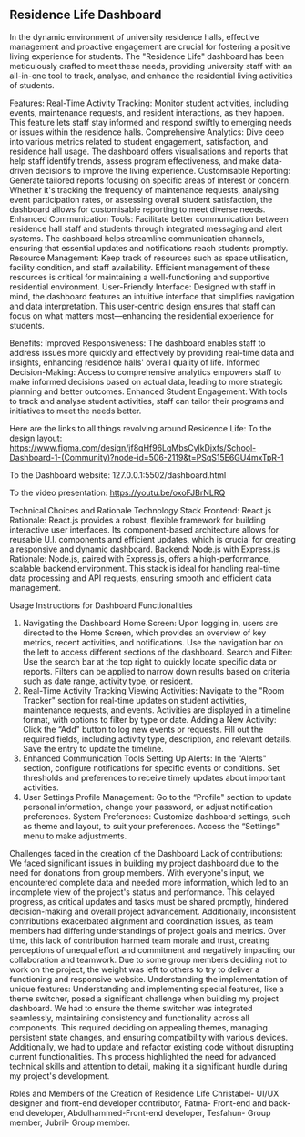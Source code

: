 ##   Residence Life Dashboard 

In the dynamic environment of university residence halls, effective management and proactive engagement are crucial for fostering a positive living experience for students. The "Residence Life" dashboard has been meticulously crafted to meet these needs, providing university staff with an all-in-one tool to track, analyse, and enhance the residential living activities of students.

Features:
 Real-Time Activity Tracking: Monitor student activities, including events, maintenance requests, and resident interactions, as they happen. This feature lets staff stay informed and respond swiftly to emerging needs or issues within the residence halls.
 Comprehensive Analytics: Dive deep into various metrics related to student engagement, satisfaction, and residence hall usage. The dashboard offers visualisations and reports that help staff identify trends, assess program effectiveness, and make data-driven decisions to improve the living experience.
 Customisable Reporting: Generate tailored reports focusing on specific areas of interest or concern. Whether it's tracking the frequency of maintenance requests, analysing event participation rates, or assessing overall student satisfaction, the dashboard allows for customisable reporting to meet diverse needs.
 Enhanced Communication Tools: Facilitate better communication between residence hall staff and students through integrated messaging and alert systems. The dashboard helps streamline communication channels, ensuring that essential updates and notifications reach students promptly.
Resource Management: Keep track of resources such as space utilisation, facility condition, and staff availability. Efficient management of these resources is critical for maintaining a well-functioning and supportive residential environment.
 User-Friendly Interface: Designed with staff in mind, the dashboard features an intuitive interface that simplifies navigation and data interpretation. This user-centric design ensures that staff can focus on what matters most—enhancing the residential experience for students. 

Benefits:
 Improved Responsiveness: The dashboard enables staff to address issues more quickly and effectively by providing real-time data and insights, enhancing residence halls' overall quality of life.
 Informed Decision-Making: Access to comprehensive analytics empowers staff to make informed decisions based on actual data, leading to more strategic planning and better outcomes.
 Enhanced Student Engagement: With tools to track and analyse student activities, staff can tailor their programs and initiatives to meet the needs better. 

Here are the links to all things revolving around Residence Life:
To the design layout: https://www.figma.com/design/jf8qHf96LqMbsCylkDjxfs/School-Dashboard-1-(Community)?node-id=506-2119&t=PSqS15E6GU4mxTpR-1

To the Dashboard website: 127.0.0.1:5502/dashboard.html

To the video presentation: https://youtu.be/oxoFJBrNLRQ

Technical Choices and Rationale
 Technology Stack
 Frontend: React.js
Rationale: React.js provides a robust, flexible framework for building interactive user interfaces. Its component-based architecture allows for reusable U.I. components and efficient updates, which is crucial for creating a responsive and dynamic dashboard.
 Backend: Node.js with Express.js
Rationale: Node.js, paired with Express.js, offers a high-performance, scalable backend environment. This stack is ideal for handling real-time data processing and API requests, ensuring smooth and efficient data management.

Usage Instructions for Dashboard Functionalities
 1. Navigating the Dashboard
Home Screen: Upon logging in, users are directed to the Home Screen, which provides an overview of key metrics, recent activities, and notifications. Use the navigation bar on the left to access different sections of the dashboard.
Search and Filter: Use the search bar at the top right to quickly locate specific data or reports. Filters can be applied to narrow down results based on criteria such as date range, activity type, or resident.
 2. Real-Time Activity Tracking
Viewing Activities: Navigate to the "Room Tracker" section for real-time updates on student activities, maintenance requests, and events. Activities are displayed in a timeline format, with options to filter by type or date.
Adding a New Activity: Click the “Add" button to log new events or requests. Fill out the required fields, including activity type, description, and relevant details. Save the entry to update the timeline.
 3. Enhanced Communication Tools
Setting Up Alerts: In the “Alerts" section, configure notifications for specific events or conditions. Set thresholds and preferences to receive timely updates about important activities.
 4. User Settings
Profile Management: Go to the “Profile" section to update personal information, change your password, or adjust notification preferences.
System Preferences: Customize dashboard settings, such as theme and layout, to suit your preferences. Access the “Settings" menu to make adjustments.

Challenges faced in the creation of the Dashboard
 Lack of contributions: We faced significant issues in building my project dashboard due to the need for donations from group members. With everyone's input, we encountered complete data and needed more information, which led to an incomplete view of the project's status and performance. This delayed progress, as critical updates and tasks must be shared promptly, hindered decision-making and overall project advancement. Additionally, inconsistent contributions exacerbated alignment and coordination issues, as team members had differing understandings of project goals and metrics. Over time, this lack of contribution harmed team morale and trust, creating perceptions of unequal effort and commitment and negatively impacting our collaboration and teamwork. Due to some group members deciding not to work on the project, the weight was left to others to try to deliver a functioning and responsive website.
 Understanding the implementation of unique features: Understanding and implementing special features, like a theme switcher, posed a significant challenge when building my project dashboard. We had to ensure the theme switcher was integrated seamlessly, maintaining consistency and functionality across all components. This required deciding on appealing themes, managing persistent state changes, and ensuring compatibility with various devices. Additionally, we had to update and refactor existing code without disrupting current functionalities. This process highlighted the need for advanced technical skills and attention to detail, making it a significant hurdle during my project's development.

Roles and Members of the Creation of Residence Life
Christabel- UI/UX designer and front-end developer contributor,
Fatma- Front-end and back-end developer,
Abdulhammed-Front-end developer,
Tesfahun- Group member,
Jubril- Group member.


